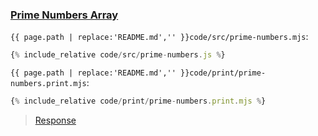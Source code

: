 ### [Prime Numbers Array](code.zip)

`{{ page.path | replace:'README.md','' }}code/src/prime-numbers.mjs`:

```js
{% include_relative code/src/prime-numbers.js %}
```

`{{ page.path | replace:'README.md','' }}code/print/prime-numbers.print.mjs`:

```js
{% include_relative code/print/prime-numbers.print.mjs %}
```

> [Response](response/src/prime-numbers.js)
